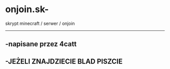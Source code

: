 # onjoin.sk-
skrypt minecraft / serwer / onjoin

---------------------------------------
-napisane przez 4catt
---------------------------------------


-JEŻELI ZNAJDZIECIE BLAD PISZCIE
---------------------------------------
